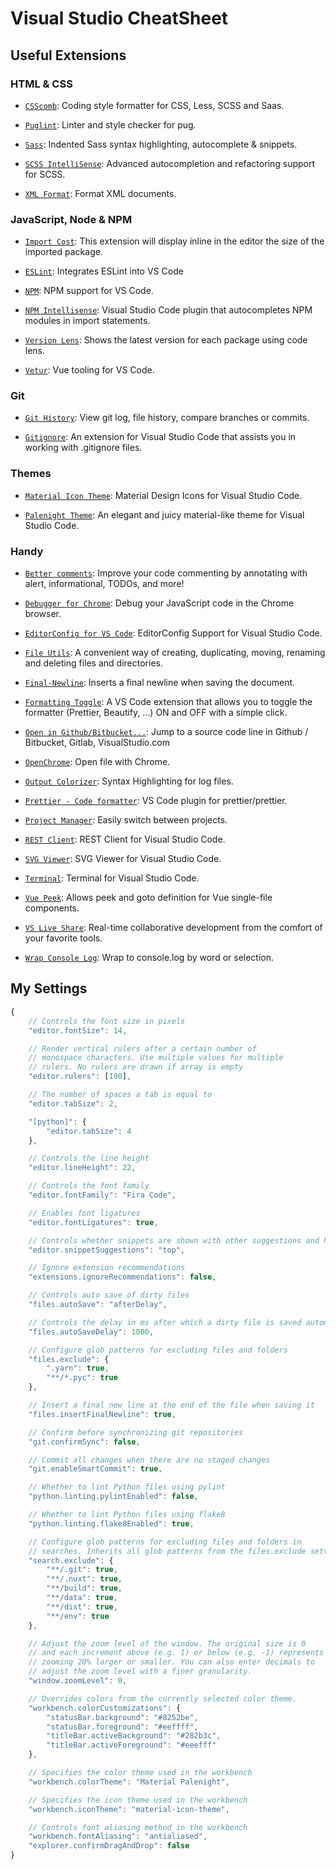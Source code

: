# Visual Studio CheatSheet

## Useful Extensions

### HTML & CSS

- [`CSScomb`](https://marketplace.visualstudio.com/items?itemName=mrmlnc.vscode-csscomb): Coding style formatter for CSS, Less, SCSS and Saas.

- [`Puglint`](https://marketplace.visualstudio.com/items?itemName=mrmlnc.vscode-puglint): Linter and style checker for pug.

- [`Sass`](https://marketplace.visualstudio.com/items?itemName=Syler.sass-indented): Indented Sass syntax highlighting, autocomplete & snippets.

- [`SCSS IntelliSense`](https://marketplace.visualstudio.com/items?itemName=mrmlnc.vscode-scss): Advanced autocompletion and refactoring support for SCSS.

- [`XML Format`](https://marketplace.visualstudio.com/items?itemName=mikeburgh.xml-format): Format XML documents.

### JavaScript, Node & NPM

- [`Import Cost`](https://marketplace.visualstudio.com/items?itemName=wix.vscode-import-cost): This extension will display inline in the editor the size of the imported package.

- [`ESLint`](https://marketplace.visualstudio.com/items?itemName=dbaeumer.vscode-eslint): Integrates ESLint into VS Code

- [`NPM`](https://marketplace.visualstudio.com/items?itemName=eg2.vscode-npm-script): NPM support for VS Code.

- [`NPM Intellisense`](https://marketplace.visualstudio.com/items?itemName=christian-kohler.npm-intellisense): Visual Studio Code plugin that autocompletes NPM modules in import statements.

- [`Version Lens`](https://marketplace.visualstudio.com/items?itemName=pflannery.vscode-versionlens): Shows the latest version for each package using code lens.

- [`Vetur`](https://marketplace.visualstudio.com/items?itemName=octref.vetur): Vue tooling for VS Code.


### Git

- [`Git History`](https://marketplace.visualstudio.com/items?itemName=donjayamanne.githistory): View git log, file history, compare branches or commits.

- [`Gitignore`](https://marketplace.visualstudio.com/items?itemName=codezombiech.gitignore): An extension for Visual Studio Code that assists you in working with .gitignore files.

### Themes

- [`Material Icon Theme`](https://marketplace.visualstudio.com/items?itemName=PKief.material-icon-theme): Material Design Icons for Visual Studio Code.

- [`Palenight Theme`](https://marketplace.visualstudio.com/items?itemName=whizkydee.material-palenight-theme): An elegant and juicy material-like theme for Visual Studio Code.

### Handy

- [`Better comments`](https://marketplace.visualstudio.com/items?itemName=aaron-bond.better-comments): Improve your code commenting by annotating with alert, informational, TODOs, and more!

- [`Debugger for Chrome`](https://marketplace.visualstudio.com/items?itemName=msjsdiag.debugger-for-chrome): Debug your JavaScript code in the Chrome browser.

- [`EditorConfig for VS Code`](https://marketplace.visualstudio.com/items?itemName=EditorConfig.EditorConfig): EditorConfig Support for Visual Studio Code.

- [`File Utils`](https://marketplace.visualstudio.com/items?itemName=sleistner.vscode-fileutils): A convenient way of creating, duplicating, moving, renaming and deleting files and directories.

- [`Final-Newline`](https://marketplace.visualstudio.com/items?itemName=samverschueren.final-newline): Inserts a final newline when saving the document.

- [`Formatting Toggle`](https://marketplace.visualstudio.com/items?itemName=tombonnike.vscode-status-bar-format-toggle): A VS Code extension that allows you to toggle the formatter (Prettier, Beautify, …) ON and OFF with a simple click.

- [`Open in Github/Bitbucket...`](https://marketplace.visualstudio.com/items?itemName=ziyasal.vscode-open-in-github): Jump to a source code line in Github / Bitbucket, Gitlab, VisualStudio.com

- [`OpenChrome`](https://marketplace.visualstudio.com/items?itemName=huazaierli.openchrome&ssr=false#overview): Open file with Chrome.

- [`Output Colorizer`](https://marketplace.visualstudio.com/items?itemName=IBM.output-colorizer): Syntax Highlighting for log files.

- [`Prettier - Code formatter`](https://marketplace.visualstudio.com/items?itemName=esbenp.prettier-vscode): VS Code plugin for prettier/prettier.

- [`Project Manager`](https://marketplace.visualstudio.com/items?itemName=alefragnani.project-manager): Easily switch between projects.

- [`REST Client`](https://marketplace.visualstudio.com/items?itemName=humao.rest-client): REST Client for Visual Studio Code.

- [`SVG Viewer`](https://marketplace.visualstudio.com/items?itemName=cssho.vscode-svgviewer): SVG Viewer for Visual Studio Code.

- [`Terminal`](https://marketplace.visualstudio.com/items?itemName=formulahendry.terminal): Terminal for Visual Studio Code.

- [`Vue Peek`](https://marketplace.visualstudio.com/items?itemName=dariofuzinato.vue-peek): Allows peek and goto definition for Vue single-file components.

- [`VS Live Share`](https://marketplace.visualstudio.com/items?itemName=MS-vsliveshare.vsliveshare): Real-time collaborative development from the comfort of your favorite tools.

- [`Wrap Console Log`](https://marketplace.visualstudio.com/items?itemName=midnightsyntax.vscode-wrap-console-log): Wrap to console.log by word or selection.

## My Settings

```javascript
{
    // Controls the font size in pixels
    "editor.fontSize": 14,

    // Render vertical rulers after a certain number of
    // monospace characters. Use multiple values for multiple
    // rulers. No rulers are drawn if array is empty
    "editor.rulers": [100],

    // The number of spaces a tab is equal to
    "editor.tabSize": 2,

    "[python]": {
        "editor.tabSize": 4
    },

    // Controls the line height
    "editor.lineHeight": 22,

    // Controls the font family
    "editor.fontFamily": "Fira Code",

    // Enables font ligatures
    "editor.fontLigatures": true,

    // Controls whether snippets are shown with other suggestions and how they are sorted.
    "editor.snippetSuggestions": "top",

    // Ignore extension recommendations
    "extensions.ignoreRecommendations": false,

    // Controls auto save of dirty files
    "files.autoSave": "afterDelay",

    // Controls the delay in ms after which a dirty file is saved automatically
    "files.autoSaveDelay": 1000,

    // Configure glob patterns for excluding files and folders
    "files.exclude": {
        ".yarn": true,
        "**/*.pyc": true
    },

    // Insert a final new line at the end of the file when saving it
    "files.insertFinalNewline": true,

    // Confirm before synchronizing git repositories
    "git.confirmSync": false,

    // Commit all changes when there are no staged changes
    "git.enableSmartCommit": true,

    // Whether to lint Python files using pylint
    "python.linting.pylintEnabled": false,

    // Whether to lint Python files using flake8
    "python.linting.flake8Enabled": true,

    // Configure glob patterns for excluding files and folders in
    // searches. Inherits all glob patterns from the files.exclude setting.
    "search.exclude": {
        "**/.git": true,
        "**/.nuxt": true,
        "**/build": true,
        "**/data": true,
        "**/dist": true,
        "**/env": true
    },

    // Adjust the zoom level of the window. The original size is 0
    // and each increment above (e.g. 1) or below (e.g. -1) represents
    // zooming 20% larger or smaller. You can also enter decimals to
    // adjust the zoom level with a finer granularity.
    "window.zoomLevel": 0,

    // Overrides colors from the currently selected color theme.
    "workbench.colorCustomizations": {
        "statusBar.background": "#8252be",
        "statusBar.foreground": "#eeffff",
        "titleBar.activeBackground": "#282b3c",
        "titleBar.activeForeground": "#eeefff"
    },

    // Specifies the color theme used in the workbench
    "workbench.colorTheme": "Material Palenight",

    // Specifies the icon theme used in the workbench
    "workbench.iconTheme": "material-icon-theme",

    // Controls font aliasing method in the workbench
    "workbench.fontAliasing": "antialiased",
    "explorer.confirmDragAndDrop": false
}
```
